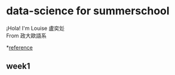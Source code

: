 # data-science for summerschool    
  
¡Hola! I'm Louise 盧奕彣  
From 政大歐語系  
  
*[reference](https://www.peculab.org/)
## week1  

